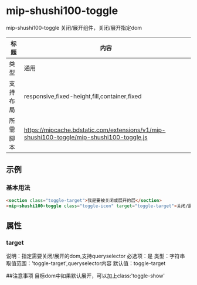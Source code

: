 # mip-shushi100-toggle

mip-shushi100-toggle 关闭/展开组件，关闭/展开指定dom

标题|内容
----|----
类型|通用
支持布局|responsive,fixed-height,fill,container,fixed
所需脚本|https://mipcache.bdstatic.com/extensions/v1/mip-shushi100-toggle/mip-shushi100-toggle.js

## 示例

### 基本用法
```html
<section class="toggle-target">我是要被关闭或展开的层</section>
<mip-shushi100-toggle class="toggle-icon" target="toggle-target">关闭/展开</mip-shushi100-toggle>
```

## 属性

### target

说明：指定需要关闭/展开的dom,支持queryselector
必选项：是
类型：字符串
取值范围：'toggle-target',queryselector内容
默认值：toggle-target

##注意事项
目标dom中如果默认展开，可以加上class:'toggle-show'


